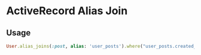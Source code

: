 # ActiveRecord Alias Join

## Usage

```ruby
User.alias_joins(:post, alias: 'user_posts').where("user_posts.created_at > ?", 1.month.ago)
```
